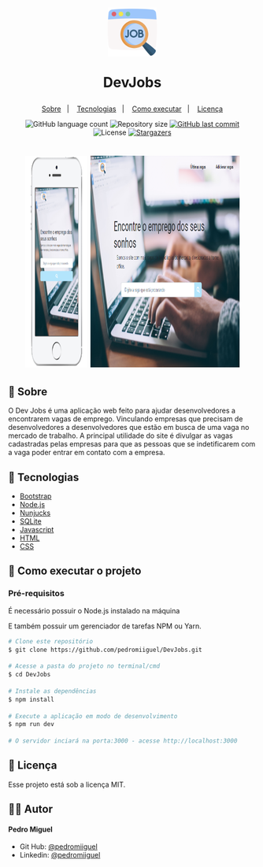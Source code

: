 <h1 align="center">
    <img alt="DevJobs" title="DevJobs" src="public/assets/favicon.svg" width="100px" />
		</br>
		<p color="#212529">DevJobs</p>
</h1>

<p align="center">
  <a href="#-sobre">Sobre</a>&nbsp;&nbsp;&nbsp;|&nbsp;&nbsp;&nbsp;
  <a href="#-tecnologias">Tecnologias</a>&nbsp;&nbsp;&nbsp;|&nbsp;&nbsp;&nbsp;
  <a href="#-como-executar-o-projeto">Como executar</a>&nbsp;&nbsp;&nbsp;|&nbsp;&nbsp;&nbsp;
  <a href="#-licença">Licença</a>
</p>

<p align="center">
  <img alt="GitHub language count" src="https://img.shields.io/github/languages/count/pedromiiguel/DevJobs?color=%2304D361">

  <img alt="Repository size" src="https://img.shields.io/github/repo-size/pedromiiguel/DevJobs">
	
  
  <a href="https://github.com/pedromiiguel/DevJobs/commits/master">
    <img alt="GitHub last commit" src="https://img.shields.io/github/last-commit/pedromiiguel/DevJobs">
  </a>

  <img alt="License" src="https://img.shields.io/badge/license-MIT-brightgreen">
   <a href="https://github.com/pedromiiguel/DevJobs/stargazers">
    <img alt="Stargazers" src="https://img.shields.io/github/stars/pedromiiguel/DevJobs?style=social">
  </a>
</p>

<h1 align="center">
    <img alt="Ecoleta" title="Ecoleta" src=".github/smartphone.png" width="25%" height="430px"/>
    <img alt="Ecoleta" title="Ecoleta" src=".github/fullscreeen.png" width="60%" height="430px"/>
</h1>


## 🔖 Sobre

O Dev Jobs é uma aplicação web feito para ajudar desenvolvedores a encontrarem vagas de emprego. Vinculando empresas que precisam de desenvolvedores a desenvolvedores que estão em busca de uma vaga no mercado de trabalho. A principal utilidade do site é divulgar as vagas cadastradas pelas empresas para que as pessoas que se indetificarem com a vaga poder entrar em contato com a empresa.


## 🚀 Tecnologias

- [Bootstrap](https://getbootstrap.com.br/)
- [Node.js](https://nodejs.org/en/)
- [Nunjucks](https://mozilla.github.io/nunjucks/)
- [SQLite](https://www.sqlitetutorial.net/sqlite-nodejs/)
- [Javascript](https://developer.mozilla.org/pt-BR/docs/Web/JavaScript)
- [HTML](https://developer.mozilla.org/pt-BR/docs/Web/HTML)
- [CSS](https://developer.mozilla.org/pt-BR/docs/Web/CSS)


## 🔧 Como executar o projeto

### Pré-requisitos

<p> É necessário possuir o Node.js instalado na máquina </p>
<p>E também possuir um gerenciador de tarefas NPM ou Yarn.</p>

```bash
# Clone este repositório
$ git clone https://github.com/pedromiiguel/DevJobs.git

# Acesse a pasta do projeto no terminal/cmd
$ cd DevJobs

# Instale as dependências
$ npm install

# Execute a aplicação em modo de desenvolvimento
$ npm run dev

# O servidor inciará na porta:3000 - acesse http://localhost:3000 
```
## 📝 Licença

Esse projeto está sob a licença MIT.

## :man_astronaut: Autor

#### Pedro Miguel

- Git Hub: <a href="https://github.com/pedromiiguel" target='_blanck' >@pedromiiguel</a>
- Linkedin: <a href="https://www.linkedin.com/in/pedro-miiguel" target='_blanck' >@pedromiiguel</a>
